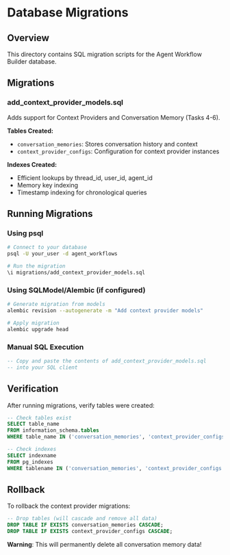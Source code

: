 # Database Migrations

## Overview

This directory contains SQL migration scripts for the Agent Workflow Builder database.

## Migrations

### add_context_provider_models.sql

Adds support for Context Providers and Conversation Memory (Tasks 4-6).

**Tables Created:**
- `conversation_memories`: Stores conversation history and context
- `context_provider_configs`: Configuration for context provider instances

**Indexes Created:**
- Efficient lookups by thread_id, user_id, agent_id
- Memory key indexing
- Timestamp indexing for chronological queries

## Running Migrations

### Using psql

```bash
# Connect to your database
psql -U your_user -d agent_workflows

# Run the migration
\i migrations/add_context_provider_models.sql
```

### Using SQLModel/Alembic (if configured)

```bash
# Generate migration from models
alembic revision --autogenerate -m "Add context provider models"

# Apply migration
alembic upgrade head
```

### Manual SQL Execution

```sql
-- Copy and paste the contents of add_context_provider_models.sql
-- into your SQL client
```

## Verification

After running migrations, verify tables were created:

```sql
-- Check tables exist
SELECT table_name 
FROM information_schema.tables 
WHERE table_name IN ('conversation_memories', 'context_provider_configs');

-- Check indexes
SELECT indexname 
FROM pg_indexes 
WHERE tablename IN ('conversation_memories', 'context_provider_configs');
```

## Rollback

To rollback the context provider migrations:

```sql
-- Drop tables (will cascade and remove all data)
DROP TABLE IF EXISTS conversation_memories CASCADE;
DROP TABLE IF EXISTS context_provider_configs CASCADE;
```

**Warning**: This will permanently delete all conversation memory data!
